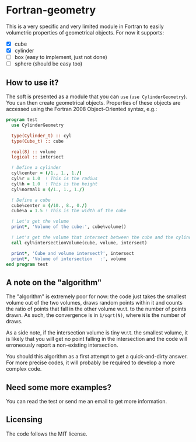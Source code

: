 # Fortran-geometry

This is a very specific and very limited module in Fortran to easily volumetric properties of geometrical objects.
For now it supports:
* [x] cube
* [x] cylinder
* [ ] box (easy to implement, just not done)
* [ ] sphere (should be easy too)

## How to use it?

The soft is presented as a module that you can `use` (`use CylinderGeometry`). You can then create geometrical objects. Properties of these objects are accessed using the Fortran 2008 Object-Oriented syntax, e.g.:
```fortran
program test
  use CylinderGeometry

  type(Cylinder_t) :: cyl
  type(Cube_t) :: cube

  real(8) :: volume
  logical :: intersect

  ! Define a cylinder
  cyl%center = (/1., 1., 1./)
  cyl%r = 1.0  ! This is the radius
  cyl%h = 1.0  ! This is the height
  cyl%normal1 = (/1., 1., 1./)

  ! Define a cube
  cube%center = (/10., 8., 0./)
  cube%a = 1.5 ! This is the width of the cube

  ! Let's get the volume
  print*, 'Volume of the cube:', cube%volume()

  ! Let's get the volume that intersect between the cube and the cylinder
  call cyl%intersectionVolume(cube, volume, intersect)

  print*, 'Cube and volume intersect?', intersect
  print*, 'Volume of intersection   :', volume
end program test
```

## A note on the "algorithm"

The "algorithm" is extremely poor for now: the code just takes the smallest volume out of the two volumes, draws random points within it and counts the ratio of points that fall in the other volume w.r.t. to the number of points drawn. As such, the convergence is in `1/sqrt(N)`, where `N` is the number of draws.

As a side note, if the intersection volume is tiny w.r.t. the smallest volume, it is likely that you will get no point falling in the intersection and the code will erroneously report a non-existing intersection.

You should this algorithm as a first attempt to get a quick-and-dirty answer. For more precise codes, it will probably be required to develop a more complex code.

## Need some more examples?

You can read the test or send me an email to get more information.

## Licensing
The code follows the MIT license.
